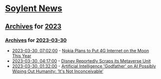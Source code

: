 # [Soylent News](../../../README.md)

## [Archives](../../index.md) for [2023](../index.md)

### [Archives](../../index.md) for [2023-03-30](index.md)

* [2023-03-30, 07:02:00](https://soylentnews.org/article.pl?sid=23/03/29/1813227&from=rss) - [Nokia Plans to Put 4G Internet on the Moon This Year](https://soylentnews.org/article.pl?sid=23/03/29/1813227&from=rss)
* [2023-03-30, 04:17:00](https://soylentnews.org/article.pl?sid=23/03/29/1811240&from=rss) - [Disney Reportedly Scraps its Metaverse Unit](https://soylentnews.org/article.pl?sid=23/03/29/1811240&from=rss)
* [2023-03-30, 01:32:00](https://soylentnews.org/article.pl?sid=23/03/29/1155211&from=rss) - [Artificial Intelligence 'Godfather' on AI Possibly Wiping Out Humanity: ‘It's Not Inconceivable’](https://soylentnews.org/article.pl?sid=23/03/29/1155211&from=rss)
